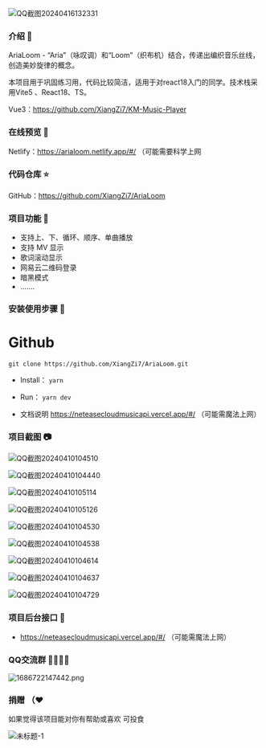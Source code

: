 ![QQ截图20240416132331](https://github.com/XiangZi7/AriaLoom/assets/67356803/c3390232-a251-47cd-b711-19a244503336)


### 介绍 📖

AriaLoom - “Aria”（咏叹调）和“Loom”（织布机）结合，传递出编织音乐丝线，创造美妙旋律的概念。

本项目用于巩固练习用，代码比较简洁，适用于对react18入门的同学。技术栈采用Vite5 、React18、TS。

Vue3：https://github.com/XiangZi7/KM-Music-Player

### 在线预览 👀

Netlify：https://arialoom.netlify.app/#/    （可能需要科学上网


### 代码仓库 ⭐

GitHub：https://github.com/XiangZi7/AriaLoom

### 项目功能 🔨

- 支持上、下、循环、顺序、单曲播放
- 支持 MV 显示
- 歌词滚动显示
- 网易云二维码登录
- 暗黑模式
- .......


### 安装使用步骤 📔

# Github

`git clone https://github.com/XiangZi7/AriaLoom.git`

*   Install：
    `yarn`


*   Run：
    `yarn dev`


*   文档说明
    <https://neteasecloudmusicapi.vercel.app/#/>  （可能需魔法上网）

### 项目截图 📷

![QQ截图20240410104510](https://github.com/XiangZi7/AriaLoom/assets/67356803/c4e7dc64-bf5f-462c-8677-74907c56c384)

![QQ截图20240410104440](https://github.com/XiangZi7/AriaLoom/assets/67356803/6b188365-2b5f-41e8-ac29-74d91918a7fb)

![QQ截图20240410105114](https://github.com/XiangZi7/AriaLoom/assets/67356803/abba6171-4172-4e80-add8-22fc20eaf2da)

![QQ截图20240410105126](https://github.com/XiangZi7/AriaLoom/assets/67356803/931a9879-2c82-403f-a5fd-8d8ec5407a80)

![QQ截图20240410104530](https://github.com/XiangZi7/AriaLoom/assets/67356803/f773031c-0ba4-4bb8-82bb-d5742e2effab)

![QQ截图20240410104538](https://github.com/XiangZi7/AriaLoom/assets/67356803/22489378-e8d3-4a0b-85d2-52413247438e)

![QQ截图20240410104614](https://github.com/XiangZi7/AriaLoom/assets/67356803/7a83d798-30e9-4445-8809-8fcf6f19e313)

![QQ截图20240410104637](https://github.com/XiangZi7/AriaLoom/assets/67356803/fe8a526e-98b4-418f-8578-4675a4a7fa76)

![QQ截图20240410104729](https://github.com/XiangZi7/AriaLoom/assets/67356803/cd782756-dc83-479d-a6f0-ef956251e52b)


### 项目后台接口 🧩

*   <https://neteasecloudmusicapi.vercel.app/#/>  （可能需魔法上网）

### QQ交流群 👨‍👨‍👦‍👦

![1686722147442.png](https://p6-juejin.byteimg.com/tos-cn-i-k3u1fbpfcp/2ef2a97c45df4a6fa5c78b34a28a42fc~tplv-k3u1fbpfcp-watermark.image#?w=238\&h=250\&s=10821\&e=png\&a=1\&b=f8f8f8)

### 捐赠 （❤

如果觉得该项目能对你有帮助或喜欢 可投食

![未标题-1](https://github.com/XiangZi7/KM-Music-Player/assets/67356803/023181cb-037d-434e-9ea6-1a3c2bcb52f6)
